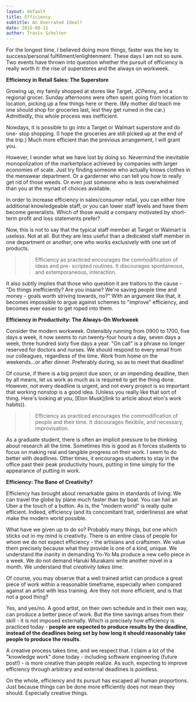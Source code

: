 ```yaml
---
layout: default
title: Efficiency
subtitle: An Overrated Ideal?
date: 2015-08-11
author: Travis Scholten
---
```


For the longest time, I believed doing more things, faster was the key to
success/personal fulfillment/enlightenment. These days I am not so sure. Two
events have thrown into question whether the pursuit of efficiency is really
worth it: the rise of superstores and the always on workweek.

**Efficiency in Retail Sales: The Superstore**

Growing up, my family shopped at stores like Target, JCPenny, and a regional
grocer. Sunday afternoons were often spent going from location to location,
picking up a few things here or there. (My mother *did* teach me one should shop
for groceries last, lest they get ruined in the car.) Admittedly, this whole
process was inefficient.

Nowdays, it is possible to go into a Target or Walmart superstore and do one-
stop shopping. (I hope the groceries are still picked up at the end of the
trip.) Much more efficient than the previous arrangement, I will grant you.

However, I wonder what we have lost by doing so. Nevermind the inevitable
monopolization of the markertplace achieved by companies with larger economies
of scale. Just try finding someone who actually knows clothes in the menswear
department. Or a garderner who can tell you how to really get rid of those
weeds. Or even just someone who is less overwhelmed than you at the myriad of
choices available.

In order to increase efficiency in sales/consumer retail, you can either hire
additional knowledgeable staff, or you can lower staff levels and have them
become generalists. Which of those would a company motivated by short-term
profit and loss statements prefer?

Now, this is not to say that the typical staff member at Target or Walmart is
useless. Not at all. But they are less useful than a dedicated staff member in
one department or another, one who works exclusively with one set of products.

>> Efficiency as practiced encourages the commodification of ideas and pre-
>> scripted routines. It discourages spontaneous, and extemporaneous, interaction.

It also subtly implies that those who question it are traitors to the cause -
"Do things inefficiently? Are you insane? We're saving people time and money -
goals worth striving towards, no?" With an argument like that, it becomes
impossible to argue against schemes to "improve" efficiency, and becomes ever
easier to get roped into them.

**Efficiency in Productivity: The Always-On Workweek**

Consider the modern workweek. Ostensibly running from 0900 to 1700, five days a
week, it now seems to run twenty-four hours a day, seven days a week, three hundred sixty five days a year.
"On call" is a phrase no longer reserved for doctors and nurses. We should
respond to every email from our colleagues, regardless of the time. Work from
home on the weekends...or after dinner. Preferably during, so as to meet that
deadline!

Of course, if there is a big project due soon, or an impending deadline, then by
all means, let us work as much as is required to get the thing done. However, not
every deadline is urgent, and not every project is so important that working
nonstop is a good idea. (Unless you really like that sort of thing. Here's
looking at you, [Elon Musk](link to article about elon's work habits)).

>> Efficiency as practiced encourages the commodification of people and their
>> time. It discourages flexibile, and necessary, improvisation.

As a graduate student, there is often an implicit pressure to be thinking about
research all the time. Sometimes this is good as it forces students to focus on
making real and tangible progress on their work. I seem to do better with
deadlines. Other times, it encourages students to stay in the office past their
peak productivity hours, putting in time simply for the appearance of putting in
work.

**Efficiency: The Bane of Creativity?**

Efficiency has brought about remarkable gains in standards of living. We can
travel the globe by plane much faster than by boat. You can hail an Uber a the
touch of a button. As is, the "modern world" is really quite efficient. Indeed,
efficiency (and its concomitant trait, orderliness)
are what make the modern world possible.

What have we given up to do so? Probably many things, but one which sticks out
in my mind is creativity. There is an entire class of people for whom we do not
expect efficiency - the artisians and craftsmen. We value them precisely because what they
provide  is one of a kind, unique. We understand the inanity in demanding Yo-Yo
Ma produce a new cello piece in a week. We do not demand Haruki
Murakami write another novel in a month. We understand that _creativity takes time_.

Of course, you may observe that a well trained artist can produce a great piece
of work within a reasonable timeframe, especially when compared against an
artist with less training. Are they not more efficient, and is that not a good
thing?

Yes, and yes/no. A good artist, on their own schedule and in their own way, can
produce a better piece of work. But the time savings arises from their skill -
it is not imposed externally. Which is precisely how efficiency is practiced
today - **people are expected to produce results by the deadline, instead of the
deadlines being set by how long it should reasonably take people to produce the
results**.

A creative process takes time, and we respect that. I claim a lot of the
"knowledge work" done today - including software engineering (future post!) - is
more creative than people realize. As such, expecting to improve efficiency through
arbitrary and external deadlines is pointless.

On the whole, efficiency and its pursuit has escaped all human proportions. Just
because things can be done more efficiently does not mean they should.
Especially creative things.